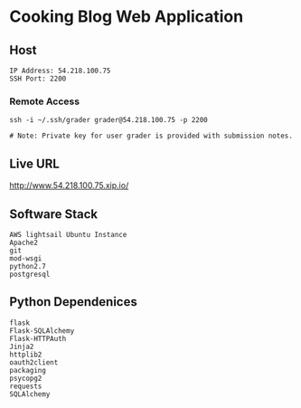 # Cooking Blog Web Application

## Host
```
IP Address: 54.218.100.75
SSH Port: 2200
```

### Remote Access
```
ssh -i ~/.ssh/grader grader@54.218.100.75 -p 2200

# Note: Private key for user grader is provided with submission notes.
```

## Live URL
http://www.54.218.100.75.xip.io/

## Software Stack 
```
AWS lightsail Ubuntu Instance
Apache2
git 
mod-wsgi
python2.7
postgresql
```

## Python Dependenices
```
flask
Flask-SQLAlchemy
Flask-HTTPAuth
Jinja2
httplib2
oauth2client
packaging
psycopg2
requests
SQLAlchemy
```
